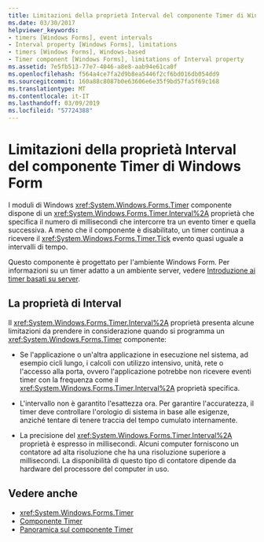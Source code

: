 ```yaml
---
title: Limitazioni della proprietà Interval del componente Timer di Windows Form
ms.date: 03/30/2017
helpviewer_keywords:
- timers [Windows Forms], event intervals
- Interval property [Windows Forms], limitations
- timers [Windows Forms], Windows-based
- Timer component [Windows Forms], limitations of Interval property
ms.assetid: 7e5fb513-77e7-4046-a8e8-aab94e61ca0f
ms.openlocfilehash: f564a4ce7fa2d9b8ea5446f2cf6bd016db054dd9
ms.sourcegitcommit: 160a88c8087b0e63606e6e35f9bd57fa5f69c168
ms.translationtype: MT
ms.contentlocale: it-IT
ms.lasthandoff: 03/09/2019
ms.locfileid: "57724388"
---
```

# <a name="limitations-of-the-windows-forms-timer-components-interval-property"></a>Limitazioni della proprietà Interval del componente Timer di Windows Form
I moduli di Windows <xref:System.Windows.Forms.Timer> componente dispone di un <xref:System.Windows.Forms.Timer.Interval%2A> proprietà che specifica il numero di millisecondi che intercorre tra un evento timer e quella successiva. A meno che il componente è disabilitato, un timer continua a ricevere il <xref:System.Windows.Forms.Timer.Tick> evento quasi uguale a intervalli di tempo.  
  
 Questo componente è progettato per l'ambiente Windows Form. Per informazioni su un timer adatto a un ambiente server, vedere [Introduzione ai timer basati su server](https://docs.microsoft.com/previous-versions/visualstudio/visual-studio-2008/tb9yt5e6(v=vs.90)).  
  
## <a name="the-interval-property"></a>La proprietà di Interval  
 Il <xref:System.Windows.Forms.Timer.Interval%2A> proprietà presenta alcune limitazioni da prendere in considerazione quando si programma un <xref:System.Windows.Forms.Timer> componente:  
  
-   Se l'applicazione o un'altra applicazione in esecuzione nel sistema, ad esempio cicli lungo, i calcoli con utilizzo intensivo, unità, rete o l'accesso alla porta, ovvero l'applicazione potrebbe non ricevere eventi timer con la frequenza come il <xref:System.Windows.Forms.Timer.Interval%2A> proprietà specifica.  
  
-   L'intervallo non è garantito l'esattezza ora. Per garantire l'accuratezza, il timer deve controllare l'orologio di sistema in base alle esigenze, anziché tentare di tenere traccia del tempo cumulato internamente.  
  
-   La precisione del <xref:System.Windows.Forms.Timer.Interval%2A> proprietà è espresso in millisecondi. Alcuni computer forniscono un contatore ad alta risoluzione che ha una risoluzione superiore a millisecondi. La disponibilità di questo tipo di contatore dipende da hardware del processore del computer in uso.
  
## <a name="see-also"></a>Vedere anche
- <xref:System.Windows.Forms.Timer>
- [Componente Timer](timer-component-windows-forms.md)
- [Panoramica sul componente Timer](timer-component-overview-windows-forms.md)
